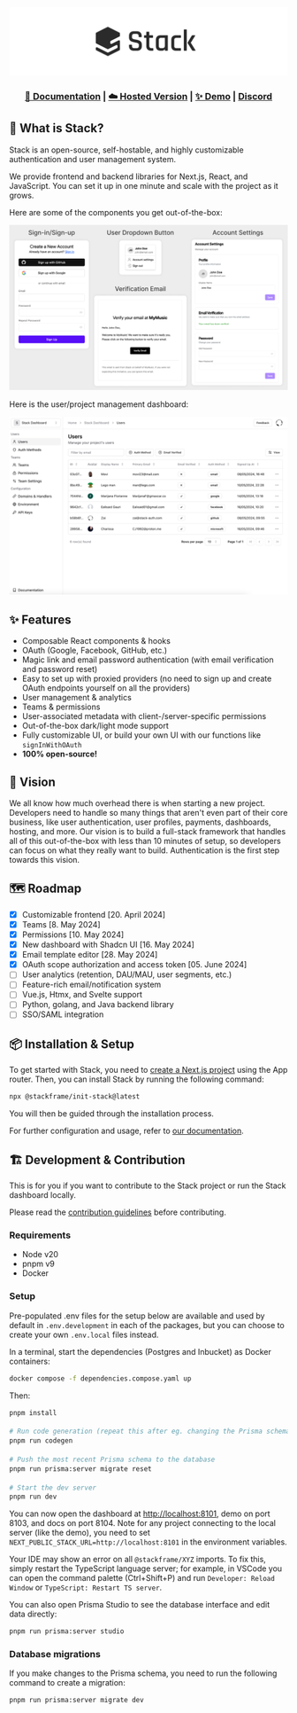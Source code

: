 ![Stack Logo](/assets/logo.png)

<h3 align="center">
    <a href="https://docs.stack-auth.com">📘 Documentation</a>
    | <a href="https://stack-auth.com/">☁️ Hosted Version</a>
    | <a href="https://demo.stack-auth.com/">✨ Demo</a>
    | <a href="https://discord.gg/pD4nyYyKrb">Discord</a>
</h4>

## 💬 What is Stack?

Stack is an open-source, self-hostable, and highly customizable authentication and user management system.

We provide frontend and backend libraries for Next.js, React, and JavaScript. You can set it up in one minute and scale with the project as it grows.

Here are some of the components you get out-of-the-box:

![Stack Sign Up Page](/assets/components.png)

Here is the user/project management dashboard:

![Stack Dashboard](/assets/dashboard.png)

## ✨ Features

- Composable React components & hooks
- OAuth (Google, Facebook, GitHub, etc.)
- Magic link and email password authentication (with email verification and password reset)
- Easy to set up with proxied providers (no need to sign up and create OAuth endpoints yourself on all the providers)
- User management & analytics
- Teams & permissions
- User-associated metadata with client-/server-specific permissions
- Out-of-the-box dark/light mode support
- Fully customizable UI, or build your own UI with our functions like `signInWithOAuth`
- **100% open-source!**

## 🔭 Vision

We all know how much overhead there is when starting a new project. Developers need to handle so many things that aren't even part of their core business, like user authentication, user profiles, payments, dashboards, hosting, and more. Our vision is to build a full-stack framework that handles all of this out-of-the-box with less than 10 minutes of setup, so developers can focus on what they really want to build. Authentication is the first step towards this vision.

## 🗺️ Roadmap

- [x] Customizable frontend [20. April 2024]
- [x] Teams [8. May 2024]
- [x] Permissions [10. May 2024]
- [x] New dashboard with Shadcn UI [16. May 2024]
- [x] Email template editor [28. May 2024]
- [x] OAuth scope authorization and access token [05. June 2024] 
- [ ] User analytics (retention, DAU/MAU, user segments, etc.)
- [ ] Feature-rich email/notification system
- [ ] Vue.js, Htmx, and Svelte support
- [ ] Python, golang, and Java backend library
- [ ] SSO/SAML integration

## 📦 Installation & Setup

To get started with Stack, you need to [create a Next.js project](https://nextjs.org/docs/getting-started/installation) using the App router. Then, you can install Stack by running the following command:

```bash
npx @stackframe/init-stack@latest
```

You will then be guided through the installation process.

For further configuration and usage, refer to [our documentation](https://docs.stack-auth.com).

## 🏗️ Development & Contribution

This is for you if you want to contribute to the Stack project or run the Stack dashboard locally.

Please read the [contribution guidelines](CONTRIBUTING.md) before contributing.

### Requirements

- Node v20
- pnpm v9
- Docker

### Setup

Pre-populated .env files for the setup below are available and used by default in `.env.development` in each of the packages, but you can choose to create your own `.env.local` files instead.

In a terminal, start the dependencies (Postgres and Inbucket) as Docker containers:

```sh
docker compose -f dependencies.compose.yaml up
```

Then:

```sh
pnpm install

# Run code generation (repeat this after eg. changing the Prisma schema)
pnpm run codegen

# Push the most recent Prisma schema to the database
pnpm run prisma:server migrate reset

# Start the dev server
pnpm run dev
```

You can now open the dashboard at [http://localhost:8101](http://localhost:8101), demo on port 8103, and docs on port 8104. Note for any project connecting to the local server (like the demo), you need to set `NEXT_PUBLIC_STACK_URL=http://localhost:8101` in the environment variables.

Your IDE may show an error on all `@stackframe/XYZ` imports. To fix this, simply restart the TypeScript language server; for example, in VSCode you can open the command palette (Ctrl+Shift+P) and run `Developer: Reload Window` or `TypeScript: Restart TS server`.

You can also open Prisma Studio to see the database interface and edit data directly:

```sh
pnpm run prisma:server studio
```

### Database migrations

If you make changes to the Prisma schema, you need to run the following command to create a migration:

```sh
pnpm run prisma:server migrate dev
```
